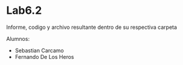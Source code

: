 # Lab6.2

Informe, codigo y archivo resultante dentro de su respectiva carpeta

Alumnos:

* Sebastian Carcamo
* Fernando De Los Heros
